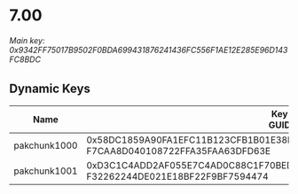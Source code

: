 # 7.00

###### Main key: 0x9342FF75017B9502F0BDA699431876241436FC556F1AE12E285E96D143FC8BDC

## Dynamic Keys

| Name         | Key<br/>GUID                                                            |
|--------------|-------------------------------------------------------------------------|
| pakchunk1000 | 0x58DC1859A90FA1EFC11B123CFB1B01E38EB31EFE11F40D64AF3F122B6CBC3E67<br/>F7CAA8D040108722FFA35FAA63DFD63E |
| pakchunk1001 | 0xD3C1C4ADD2AF055E7C4AD0C88C1F70BED63AEE97AEED92B706C32904C2AF4AB3<br/>F32262244DE021E18BF22F9BF7594474 |